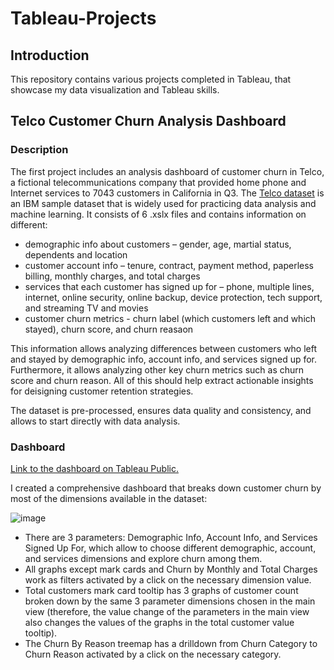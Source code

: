 # Tableau-Projects

## Introduction

This repository contains various projects completed in Tableau, that showcase my data visualization and Tableau skills.

## Telco Customer Churn Analysis Dashboard

### Description

The first project includes an analysis dashboard of customer churn in Telco, a fictional telecommunications company that provided home phone and Internet services to 7043 customers in California in Q3. The [Telco dataset](https://community.ibm.com/community/user/businessanalytics/blogs/steven-macko/2019/07/11/telco-customer-churn-1113) is an IBM sample dataset that is widely used for practicing data analysis and machine learning. It consists of 6 .xslx files and contains information on different:

* demographic info about customers – gender, age, martial status, dependents and location
* customer account info – tenure, contract, payment method, paperless billing, monthly charges, and total charges
* services that each customer has signed up for – phone, multiple lines, internet, online security, online backup, device protection, tech support, and streaming TV and movies
* customer churn metrics - churn label (which customers left and which stayed), churn score, and churn reasaon

This information allows analyzing differences between customers who left and stayed by demographic info, account info, and services signed up for. Furthermore, it allows analyzing other key churn metrics such as churn score and churn reason. All of this should help extract actionable insights for deisigning customer retention strategies.

The dataset is pre-processed, ensures data quality and consistency, and allows to start directly with data analysis.

### Dashboard

[Link to the dashboard on Tableau Public.](https://public.tableau.com/views/TelcoCustomerChurn_17282233160740/Dashboard?:language=en-GB&:sid=&:redirect=auth&:display_count=n&:origin=viz_share_link)

I created a comprehensive dashboard that breaks down customer churn by most of the dimensions available in the dataset:

![image](https://github.com/user-attachments/assets/0fb95323-e66e-415f-b64e-275031ff7148)

* There are 3 parameters: Demographic Info, Account Info, and Services Signed Up For, which allow to choose different demographic, account, and services dimensions and explore churn among them.
* All graphs except mark cards and Churn by Monthly and Total Charges work as filters activated by a click on the necessary dimension value.
* Total customers mark card tooltip has 3 graphs of customer count broken down by the same 3 parameter dimensions chosen in the main view (therefore, the value change of the parameters in the main view also changes the values of the graphs in the total customer value tooltip).
* The Churn By Reason treemap has a drilldown from Churn Category to Churn Reason activated by a click on the necessary category.
